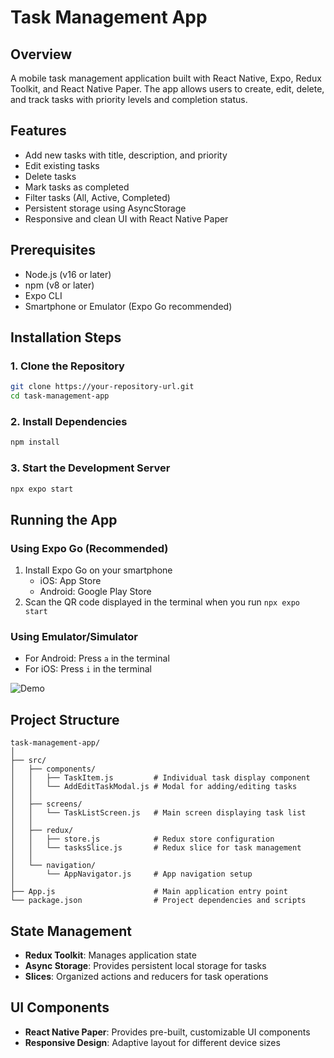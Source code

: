 # Task Management App

## Overview
A mobile task management application built with React Native, Expo, Redux Toolkit, and React Native Paper. The app allows users to create, edit, delete, and track tasks with priority levels and completion status.

## Features
- Add new tasks with title, description, and priority
- Edit existing tasks
- Delete tasks
- Mark tasks as completed
- Filter tasks (All, Active, Completed)
- Persistent storage using AsyncStorage
- Responsive and clean UI with React Native Paper

## Prerequisites
- Node.js (v16 or later)
- npm (v8 or later)
- Expo CLI
- Smartphone or Emulator (Expo Go recommended)

## Installation Steps

### 1. Clone the Repository
```bash
git clone https://your-repository-url.git
cd task-management-app
```

### 2. Install Dependencies
```bash
npm install
```

### 3. Start the Development Server
```bash
npx expo start
```

## Running the App

### Using Expo Go (Recommended)
1. Install Expo Go on your smartphone
   - iOS: App Store
   - Android: Google Play Store
2. Scan the QR code displayed in the terminal when you run `npx expo start`

### Using Emulator/Simulator
- For Android: Press `a` in the terminal
- For iOS: Press `i` in the terminal

![Demo](assets/demo.gif)

## Project Structure
```
task-management-app/
│
├── src/
│   ├── components/
│   │   ├── TaskItem.js         # Individual task display component
│   │   └── AddEditTaskModal.js # Modal for adding/editing tasks
│   │
│   ├── screens/
│   │   └── TaskListScreen.js   # Main screen displaying task list
│   │
│   ├── redux/
│   │   ├── store.js            # Redux store configuration
│   │   └── tasksSlice.js       # Redux slice for task management
│   │
│   └── navigation/
│       └── AppNavigator.js     # App navigation setup
│
├── App.js                      # Main application entry point
└── package.json                # Project dependencies and scripts
```

## State Management
- **Redux Toolkit**: Manages application state
- **Async Storage**: Provides persistent local storage for tasks
- **Slices**: Organized actions and reducers for task operations

## UI Components
- **React Native Paper**: Provides pre-built, customizable UI components
- **Responsive Design**: Adaptive layout for different device sizes